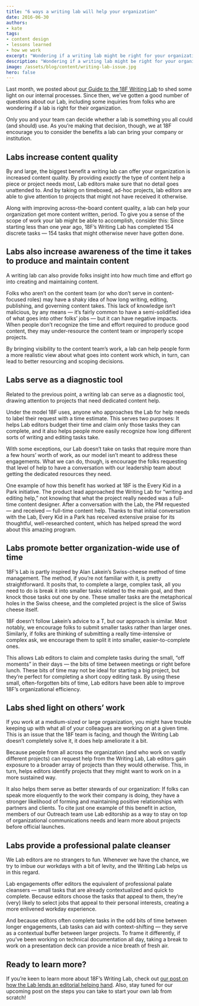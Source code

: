 ```yaml
---
title: "6 ways a writing lab will help your organization"
date: 2016-06-30
authors:
- kate
tags:
- content design
- lessons learned
- how we work
excerpt: "Wondering if a writing lab might be right for your organization? Reviewing the benefits 18F has seen from our Writing Lab might help you figure out if starting your own is the way to go."
description: "Wondering if a writing lab might be right for your organization? Reviewing the benefits 18F has seen from our Writing Lab might help you figure out if starting your own is the way to go."
image: /assets/blog/content/writing-lab-issue.jpg
hero: false
---
```

Last month, we posted about [our Guide to the 18F Writing
Lab](https://18f.gsa.gov/2016/04/28/a-guide-to-the-18f-writing-lab/) to
shed some light on our internal processes. Since then, we’ve gotten a
good number of questions about our Lab, including some inquiries from
folks who are wondering if a lab is right for their organization.

Only you and your team can decide whether a lab is something you all
could (and should) use. As you’re making that decision, though, we at
18F encourage you to consider the benefits a lab can bring your company
or institution.

Labs increase content quality
-----------------------------

By and large, the biggest benefit a writing lab can offer your
organization is increased content quality. By providing *exactly* the
type of content help a piece or project needs most, Lab editors make
sure that no detail goes unattended to. And by taking on timeboxed,
ad-hoc projects, lab editors are able to give attention to projects that
might not have received it otherwise.

Along with improving across-the-board content quality, a lab can help
your organization get more content written, period. To give you a sense
of the scope of work your lab might be able to accomplish, consider
this: Since starting less than one year ago, 18F’s Writing Lab has
completed 154 discrete tasks — 154 tasks that might otherwise never have
gotten done.

Labs also increase awareness of the time it takes to produce and maintain content
---------------------------------------------------------------------------------

A writing lab can also provide folks insight into how much time and
effort go into creating and maintaining content.

Folks who aren’t on the content team (or who don’t serve in
content-focused roles) may have a shaky idea of how long writing,
editing, publishing, and governing content takes. This lack of knowledge
isn’t malicious, by any means — it’s fairly common to have a
semi-solidified idea of what goes into other folks’ jobs — but it can
have negative impacts. When people don’t recognize the time and effort
required to produce good content, they may under-resource the content
team or improperly scope projects.

By bringing visibility to the content team’s work, a lab can help people
form a more realistic view about what goes into content work which, in
turn, can lead to better resourcing and scoping decisions.

Labs serve as a diagnostic tool
-------------------------------

Related to the previous point, a writing lab can serve as a diagnostic
tool, drawing attention to projects that need dedicated content help.

Under the model 18F uses, anyone who approaches the Lab for help needs
to label their request with a time estimate. This serves two purposes:
It helps Lab editors budget their time and claim only those tasks they
can complete, and it also helps people more easily recognize how long
different sorts of writing and editing tasks take.

With some exceptions, our Lab doesn’t take on tasks that require more
than a few hours’ worth of work, as our model isn’t meant to address
these engagements. What we can do, though, is encourage the folks
requesting that level of help to have a conversation with our leadership
team about getting the dedicated resources they need.

One example of how this benefit has worked at 18F is the Every Kid in a
Park initiative. The product lead approached the Writing Lab for
“writing and editing help,” not knowing that what the project really
needed was a full-time content designer. After a conversation with the
Lab, the PM requested — and received — full-time content help. Thanks to
that initial conversation with the Lab, Every Kid in a Park has received
extensive praise for its thoughtful, well-researched content, which has
helped spread the word about this amazing program.

Labs promote better organization-wide use of time
-------------------------------------------------

18F’s Lab is partly inspired by Alan Lakein’s Swiss-cheese method of
time management. The method, if you’re not familiar with it, is pretty
straightforward. It posits that, to complete a large, complex task, all
you need to do is break it into smaller tasks related to the main goal,
and then knock those tasks out one by one. These smaller tasks are the
metaphorical holes in the Swiss cheese, and the completed project is the
slice of Swiss cheese itself.

18F doesn’t follow Lakein’s advice to a T, but our approach is similar.
Most notably, we encourage folks to submit smaller tasks rather than
larger ones. Similarly, if folks are thinking of submitting a really
time-intensive or complex ask, we encourage them to split it into
smaller, easier-to-complete ones.

This allows Lab editors to claim and complete tasks during the small,
“off moments” in their days — the bits of time between meetings or right
before lunch. These bits of time may not be ideal for starting a big
project, but they’re perfect for completing a short copy editing task.
By using these small, often-forgotten bits of time, Lab editors have
been able to improve 18F’s organizational efficiency.

Labs shed light on others’ work
-------------------------------

If you work at a medium-sized or large organization, you might have
trouble keeping up with what all of your colleagues are working on at a
given time. This is an issue that the 18F team is facing, and though the
Writing Lab doesn’t completely solve it, it does help ameliorate it a
bit.

Because people from all across the organization (and who work on vastly
different projects) can request help from the Writing Lab, Lab editors
gain exposure to a broader array of projects than they would otherwise.
This, in turn, helps editors identify projects that they might want to
work on in a more sustained way.

It also helps them serve as better stewards of our organization: If
folks can speak more eloquently to the work their company is doing, they
have a stronger likelihood of forming and maintaining positive
relationships with partners and clients. To cite just one example of
this benefit in action, members of our Outreach team use Lab editorship
as a way to stay on top of organizational communications needs and learn
more about projects before official launches.

Labs provide a professional palate cleanser
-------------------------------------------

We Lab editors are no strangers to fun. Whenever we have the chance, we
try to imbue our workdays with a bit of levity, and the Writing Lab
helps us in this regard.

Lab engagements offer editors the equivalent of professional palate
cleansers — small tasks that are already contextualized and quick to
complete. Because editors choose the tasks that appeal to them, they’re
(very) likely to select jobs that appeal to their personal interests,
creating a more enlivened workday experience.

And because editors often complete tasks in the odd bits of time between
longer engagements, Lab tasks can aid with context-shifting — they serve
as a contextual buffer between larger projects. To frame it differently,
if you’ve been working on technical documentation all day, taking a
break to work on a presentation deck can provide a nice breath of fresh
air.

Ready to learn more?
---------------------

If you’re keen to learn more about 18F’s Writing Lab, check out [our
post on how the Lab lends an editorial helping
hand](https://18f.gsa.gov/2016/01/22/18f-writing-lab/). Also, stay
tuned for our upcoming post on the steps you can take to start your own
lab from scratch!
